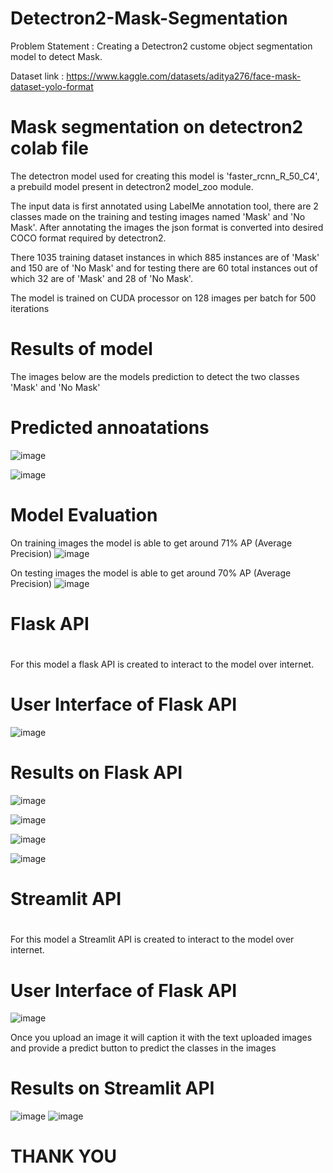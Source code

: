 # Detectron2-Mask-Segmentation
Problem Statement : Creating a Detectron2 custome object segmentation model to detect Mask.

Dataset link : https://www.kaggle.com/datasets/aditya276/face-mask-dataset-yolo-format


# Mask segmentation on detectron2 colab file

The detectron model used for creating this model is 'faster_rcnn_R_50_C4', a prebuild model present in detectron2 model_zoo module.

The input data is first annotated using LabelMe annotation tool, there are 2 classes made on the training and testing images named 'Mask' and 'No Mask'. After annotating the images the json format is converted into desired COCO format required by detectron2.

There 1035 training dataset instances in which 885 instances are of 'Mask' and 150 are of 'No Mask' and for testing there are 60 total instances out of which 32 are of 'Mask' and 28 of 'No Mask'.

The model is trained on CUDA processor on 128 images per batch for 500 iterations

# Results of model
The images below are the models prediction to detect the two classes 'Mask' and 'No Mask'

# Predicted annoatations 
![image](https://github.com/IYashCanCode/Detectron2-Mask-Detection/assets/91466909/2bebda70-721e-40e6-a633-ba22e0b854cf)

 
![image](https://github.com/IYashCanCode/Detectron2-Mask-Detection/assets/91466909/638231cf-1dd6-473e-b02d-99215df14254)



# Model Evaluation 

On training images the model is able to get around 71% AP (Average Precision)
![image](https://github.com/IYashCanCode/Detectron2-Mask-Detection/assets/91466909/330a0c0a-0b5d-4ed9-bc22-8373fa7d4a83)


On testing images the model is able to get around 70% AP (Average Precision)
![image](https://github.com/IYashCanCode/Detectron2-Mask-Detection/assets/91466909/5ba99d51-961a-4348-aead-522512d07242)



#
# Flask API
#
For this model a flask API is created to interact to the model over internet.

# User Interface of Flask API
![image](https://github.com/IYashCanCode/Detectron2-Mask-Detection/assets/91466909/7d8107fd-a865-42cd-9986-f780946a76f0)


# Results on Flask API
![image](https://github.com/IYashCanCode/Detectron2-Mask-Detection/assets/91466909/396114ca-bc94-4faf-be15-b782d608d6c4)

![image](https://github.com/IYashCanCode/Detectron2-Mask-Detection/assets/91466909/251696f7-bd81-429f-b74a-0ecaa994b767)

![image](https://github.com/IYashCanCode/Detectron2-Mask-Detection/assets/91466909/5047cf1f-fe85-4495-97ca-19ab88308703)

![image](https://github.com/IYashCanCode/Detectron2-Mask-Detection/assets/91466909/c2221dd2-2607-4313-bb79-09fe2c7d7150)



#
# Streamlit API
#
For this model a Streamlit API is created to interact to the model over internet.

# User Interface of Flask API
![image](https://github.com/IYashCanCode/Detectron2-Mask-Detection/assets/91466909/83b3bacb-b78a-42ce-833f-9ac634e0759f)

Once you upload an image it will caption it with the text uploaded images and provide a predict button to predict the classes in the images

# Results on Streamlit API
![image](https://github.com/IYashCanCode/Detectron2-Mask-Detection/assets/91466909/b6b1a4fa-ef62-405e-b056-cbfe67feba41)
![image](https://github.com/IYashCanCode/Detectron2-Mask-Detection/assets/91466909/0450a4dc-398b-479a-b84c-2f09a5012dc2)

# THANK YOU 







